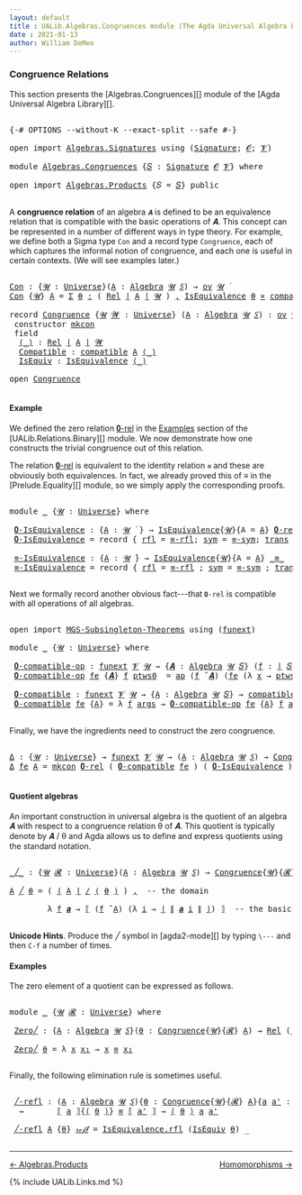 ```yaml
---
layout: default
title : UALib.Algebras.Congruences module (The Agda Universal Algebra Library)
date : 2021-01-13
author: William DeMeo
---
```


### <a id="congruence-relations">Congruence Relations</a>

This section presents the [Algebras.Congruences][] module of the [Agda Universal Algebra Library][].

<pre class="Agda">

<a id="320" class="Symbol">{-#</a> <a id="324" class="Keyword">OPTIONS</a> <a id="332" class="Pragma">--without-K</a> <a id="344" class="Pragma">--exact-split</a> <a id="358" class="Pragma">--safe</a> <a id="365" class="Symbol">#-}</a>

<a id="370" class="Keyword">open</a> <a id="375" class="Keyword">import</a> <a id="382" href="Algebras.Signatures.html" class="Module">Algebras.Signatures</a> <a id="402" class="Keyword">using</a> <a id="408" class="Symbol">(</a><a id="409" href="Algebras.Signatures.html#1299" class="Function">Signature</a><a id="418" class="Symbol">;</a> <a id="420" href="Prelude.Preliminaries.html#5600" class="Generalizable">𝓞</a><a id="421" class="Symbol">;</a> <a id="423" href="Universes.html#262" class="Generalizable">𝓥</a><a id="424" class="Symbol">)</a>

<a id="427" class="Keyword">module</a> <a id="434" href="Algebras.Congruences.html" class="Module">Algebras.Congruences</a> <a id="455" class="Symbol">{</a><a id="456" href="Algebras.Congruences.html#456" class="Bound">𝑆</a> <a id="458" class="Symbol">:</a> <a id="460" href="Algebras.Signatures.html#1299" class="Function">Signature</a> <a id="470" href="Prelude.Preliminaries.html#5600" class="Generalizable">𝓞</a> <a id="472" href="Universes.html#262" class="Generalizable">𝓥</a><a id="473" class="Symbol">}</a> <a id="475" class="Keyword">where</a>

<a id="482" class="Keyword">open</a> <a id="487" class="Keyword">import</a> <a id="494" href="Algebras.Products.html" class="Module">Algebras.Products</a> <a id="512" class="Symbol">{</a><a id="513" class="Argument">𝑆</a> <a id="515" class="Symbol">=</a> <a id="517" href="Algebras.Congruences.html#456" class="Bound">𝑆</a><a id="518" class="Symbol">}</a> <a id="520" class="Keyword">public</a>

</pre>

A **congruence relation** of an algebra `𝑨` is defined to be an equivalence relation that is compatible with the basic operations of 𝑨.  This concept can be represented in a number of different ways in type theory.  For example, we define both a Sigma type `Con` and a record type `Congruence`, each of which captures the informal notion of congruence, and each one is useful in certain contexts. (We will see examples later.)

<pre class="Agda">

<a id="Con"></a><a id="982" href="Algebras.Congruences.html#982" class="Function">Con</a> <a id="986" class="Symbol">:</a> <a id="988" class="Symbol">{</a><a id="989" href="Algebras.Congruences.html#989" class="Bound">𝓤</a> <a id="991" class="Symbol">:</a> <a id="993" href="Agda.Primitive.html#423" class="Function">Universe</a><a id="1001" class="Symbol">}(</a><a id="1003" href="Algebras.Congruences.html#1003" class="Bound">A</a> <a id="1005" class="Symbol">:</a> <a id="1007" href="Algebras.Algebras.html#694" class="Function">Algebra</a> <a id="1015" href="Algebras.Congruences.html#989" class="Bound">𝓤</a> <a id="1017" href="Algebras.Congruences.html#456" class="Bound">𝑆</a><a id="1018" class="Symbol">)</a> <a id="1020" class="Symbol">→</a> <a id="1022" href="Algebras.Products.html#1999" class="Function">ov</a> <a id="1025" href="Algebras.Congruences.html#989" class="Bound">𝓤</a> <a id="1027" href="Universes.html#403" class="Function Operator">̇</a>
<a id="1029" href="Algebras.Congruences.html#982" class="Function">Con</a> <a id="1033" class="Symbol">{</a><a id="1034" href="Algebras.Congruences.html#1034" class="Bound">𝓤</a><a id="1035" class="Symbol">}</a> <a id="1037" href="Algebras.Congruences.html#1037" class="Bound">A</a> <a id="1039" class="Symbol">=</a> <a id="1041" href="MGS-MLTT.html#3074" class="Function">Σ</a> <a id="1043" href="Algebras.Congruences.html#1043" class="Bound">θ</a> <a id="1045" href="MGS-MLTT.html#3074" class="Function">꞉</a> <a id="1047" class="Symbol">(</a> <a id="1049" href="Relations.Binary.html#1464" class="Function">Rel</a> <a id="1053" href="Prelude.Preliminaries.html#13569" class="Function Operator">∣</a> <a id="1055" href="Algebras.Congruences.html#1037" class="Bound">A</a> <a id="1057" href="Prelude.Preliminaries.html#13569" class="Function Operator">∣</a> <a id="1059" href="Algebras.Congruences.html#1034" class="Bound">𝓤</a> <a id="1061" class="Symbol">)</a> <a id="1063" href="MGS-MLTT.html#3074" class="Function">,</a> <a id="1065" href="Relations.Quotients.html#1978" class="Record">IsEquivalence</a> <a id="1079" href="Algebras.Congruences.html#1043" class="Bound">θ</a> <a id="1081" href="MGS-MLTT.html#3515" class="Function Operator">×</a> <a id="1083" href="Algebras.Algebras.html#5347" class="Function">compatible</a> <a id="1094" href="Algebras.Congruences.html#1037" class="Bound">A</a> <a id="1096" href="Algebras.Congruences.html#1043" class="Bound">θ</a>

<a id="1099" class="Keyword">record</a> <a id="Congruence"></a><a id="1106" href="Algebras.Congruences.html#1106" class="Record">Congruence</a> <a id="1117" class="Symbol">{</a><a id="1118" href="Algebras.Congruences.html#1118" class="Bound">𝓤</a> <a id="1120" href="Algebras.Congruences.html#1120" class="Bound">𝓦</a> <a id="1122" class="Symbol">:</a> <a id="1124" href="Agda.Primitive.html#423" class="Function">Universe</a><a id="1132" class="Symbol">}</a> <a id="1134" class="Symbol">(</a><a id="1135" href="Algebras.Congruences.html#1135" class="Bound">A</a> <a id="1137" class="Symbol">:</a> <a id="1139" href="Algebras.Algebras.html#694" class="Function">Algebra</a> <a id="1147" href="Algebras.Congruences.html#1118" class="Bound">𝓤</a> <a id="1149" href="Algebras.Congruences.html#456" class="Bound">𝑆</a><a id="1150" class="Symbol">)</a> <a id="1152" class="Symbol">:</a> <a id="1154" href="Algebras.Products.html#1999" class="Function">ov</a> <a id="1157" href="Algebras.Congruences.html#1120" class="Bound">𝓦</a> <a id="1159" href="Agda.Primitive.html#636" class="Function Operator">⊔</a> <a id="1161" href="Algebras.Congruences.html#1118" class="Bound">𝓤</a> <a id="1163" href="Universes.html#403" class="Function Operator">̇</a>  <a id="1166" class="Keyword">where</a>
 <a id="1173" class="Keyword">constructor</a> <a id="mkcon"></a><a id="1185" href="Algebras.Congruences.html#1185" class="InductiveConstructor">mkcon</a>
 <a id="1192" class="Keyword">field</a>
  <a id="Congruence.⟨_⟩"></a><a id="1200" href="Algebras.Congruences.html#1200" class="Field Operator">⟨_⟩</a> <a id="1204" class="Symbol">:</a> <a id="1206" href="Relations.Binary.html#1464" class="Function">Rel</a> <a id="1210" href="Prelude.Preliminaries.html#13569" class="Function Operator">∣</a> <a id="1212" href="Algebras.Congruences.html#1135" class="Bound">A</a> <a id="1214" href="Prelude.Preliminaries.html#13569" class="Function Operator">∣</a> <a id="1216" href="Algebras.Congruences.html#1120" class="Bound">𝓦</a>
  <a id="Congruence.Compatible"></a><a id="1220" href="Algebras.Congruences.html#1220" class="Field">Compatible</a> <a id="1231" class="Symbol">:</a> <a id="1233" href="Algebras.Algebras.html#5347" class="Function">compatible</a> <a id="1244" href="Algebras.Congruences.html#1135" class="Bound">A</a> <a id="1246" href="Algebras.Congruences.html#1200" class="Field Operator">⟨_⟩</a>
  <a id="Congruence.IsEquiv"></a><a id="1252" href="Algebras.Congruences.html#1252" class="Field">IsEquiv</a> <a id="1260" class="Symbol">:</a> <a id="1262" href="Relations.Quotients.html#1978" class="Record">IsEquivalence</a> <a id="1276" href="Algebras.Congruences.html#1200" class="Field Operator">⟨_⟩</a>

<a id="1281" class="Keyword">open</a> <a id="1286" href="Algebras.Congruences.html#1106" class="Module">Congruence</a>

</pre>



#### <a id="example">Example</a>

We defined the zero relation <a href="https://ualib.gitlab.io/UALib.Relations.Binary.html#1995">𝟎-rel</a> in the <a href="https://ualib.gitlab.io/UALib.Relations.Binary.html#1995">Examples</a> section of the [UALib.Relations.Binary][] module.  We now demonstrate how one constructs the trivial congruence out of this relation.

The relation <a href="https://ualib.gitlab.io/UALib.Relations.Binary.html#1995">𝟎-rel</a> is equivalent to the identity relation `≡` and these are obviously both equivalences. In fact, we already proved this of ≡ in the [Prelude.Equality][] module, so we simply apply the corresponding proofs.

<pre class="Agda">

<a id="1983" class="Keyword">module</a> <a id="1990" href="Algebras.Congruences.html#1990" class="Module">_</a> <a id="1992" class="Symbol">{</a><a id="1993" href="Algebras.Congruences.html#1993" class="Bound">𝓤</a> <a id="1995" class="Symbol">:</a> <a id="1997" href="Agda.Primitive.html#423" class="Function">Universe</a><a id="2005" class="Symbol">}</a> <a id="2007" class="Keyword">where</a>

 <a id="2015" href="Algebras.Congruences.html#2015" class="Function">𝟎-IsEquivalence</a> <a id="2031" class="Symbol">:</a> <a id="2033" class="Symbol">{</a><a id="2034" href="Algebras.Congruences.html#2034" class="Bound">A</a> <a id="2036" class="Symbol">:</a> <a id="2038" href="Algebras.Congruences.html#1993" class="Bound">𝓤</a> <a id="2040" href="Universes.html#403" class="Function Operator">̇</a> <a id="2042" class="Symbol">}</a> <a id="2044" class="Symbol">→</a> <a id="2046" href="Relations.Quotients.html#1978" class="Record">IsEquivalence</a><a id="2059" class="Symbol">{</a><a id="2060" href="Algebras.Congruences.html#1993" class="Bound">𝓤</a><a id="2061" class="Symbol">}{</a><a id="2063" class="Argument">A</a> <a id="2065" class="Symbol">=</a> <a id="2067" href="Algebras.Congruences.html#2034" class="Bound">A</a><a id="2068" class="Symbol">}</a> <a id="2070" href="Relations.Binary.html#1993" class="Function">𝟎-rel</a>
 <a id="2077" href="Algebras.Congruences.html#2015" class="Function">𝟎-IsEquivalence</a> <a id="2093" class="Symbol">=</a> <a id="2095" class="Keyword">record</a> <a id="2102" class="Symbol">{</a> <a id="2104" href="Relations.Quotients.html#2046" class="Field">rfl</a> <a id="2108" class="Symbol">=</a> <a id="2110" href="Prelude.Equality.html#1820" class="Function">≡-rfl</a><a id="2115" class="Symbol">;</a> <a id="2117" href="Relations.Quotients.html#2071" class="Field">sym</a> <a id="2121" class="Symbol">=</a> <a id="2123" href="Prelude.Equality.html#1862" class="Function">≡-sym</a><a id="2128" class="Symbol">;</a> <a id="2130" href="Relations.Quotients.html#2096" class="Field">trans</a> <a id="2136" class="Symbol">=</a> <a id="2138" href="Prelude.Equality.html#1921" class="Function">≡-trans</a> <a id="2146" class="Symbol">}</a>

 <a id="2150" href="Algebras.Congruences.html#2150" class="Function">≡-IsEquivalence</a> <a id="2166" class="Symbol">:</a> <a id="2168" class="Symbol">{</a><a id="2169" href="Algebras.Congruences.html#2169" class="Bound">A</a> <a id="2171" class="Symbol">:</a> <a id="2173" href="Algebras.Congruences.html#1993" class="Bound">𝓤</a> <a id="2175" href="Universes.html#403" class="Function Operator">̇</a><a id="2176" class="Symbol">}</a> <a id="2178" class="Symbol">→</a> <a id="2180" href="Relations.Quotients.html#1978" class="Record">IsEquivalence</a><a id="2193" class="Symbol">{</a><a id="2194" href="Algebras.Congruences.html#1993" class="Bound">𝓤</a><a id="2195" class="Symbol">}{</a><a id="2197" class="Argument">A</a> <a id="2199" class="Symbol">=</a> <a id="2201" href="Algebras.Congruences.html#2169" class="Bound">A</a><a id="2202" class="Symbol">}</a> <a id="2204" href="Prelude.Inverses.html#620" class="Datatype Operator">_≡_</a>
 <a id="2209" href="Algebras.Congruences.html#2150" class="Function">≡-IsEquivalence</a> <a id="2225" class="Symbol">=</a> <a id="2227" class="Keyword">record</a> <a id="2234" class="Symbol">{</a> <a id="2236" href="Relations.Quotients.html#2046" class="Field">rfl</a> <a id="2240" class="Symbol">=</a> <a id="2242" href="Prelude.Equality.html#1820" class="Function">≡-rfl</a> <a id="2248" class="Symbol">;</a> <a id="2250" href="Relations.Quotients.html#2071" class="Field">sym</a> <a id="2254" class="Symbol">=</a> <a id="2256" href="Prelude.Equality.html#1862" class="Function">≡-sym</a> <a id="2262" class="Symbol">;</a> <a id="2264" href="Relations.Quotients.html#2096" class="Field">trans</a> <a id="2270" class="Symbol">=</a> <a id="2272" href="Prelude.Equality.html#1921" class="Function">≡-trans</a> <a id="2280" class="Symbol">}</a>

</pre>

Next we formally record another obvious fact---that `𝟎-rel` is compatible with all operations of all algebras.

<pre class="Agda">

<a id="2421" class="Keyword">open</a> <a id="2426" class="Keyword">import</a> <a id="2433" href="MGS-Subsingleton-Theorems.html" class="Module">MGS-Subsingleton-Theorems</a> <a id="2459" class="Keyword">using</a> <a id="2465" class="Symbol">(</a><a id="2466" href="MGS-FunExt-from-Univalence.html#393" class="Function">funext</a><a id="2472" class="Symbol">)</a>

<a id="2475" class="Keyword">module</a> <a id="2482" href="Algebras.Congruences.html#2482" class="Module">_</a> <a id="2484" class="Symbol">{</a><a id="2485" href="Algebras.Congruences.html#2485" class="Bound">𝓤</a> <a id="2487" class="Symbol">:</a> <a id="2489" href="Agda.Primitive.html#423" class="Function">Universe</a><a id="2497" class="Symbol">}</a> <a id="2499" class="Keyword">where</a>

 <a id="2507" href="Algebras.Congruences.html#2507" class="Function">𝟎-compatible-op</a> <a id="2523" class="Symbol">:</a> <a id="2525" href="MGS-FunExt-from-Univalence.html#393" class="Function">funext</a> <a id="2532" href="Algebras.Congruences.html#472" class="Bound">𝓥</a> <a id="2534" href="Algebras.Congruences.html#2485" class="Bound">𝓤</a> <a id="2536" class="Symbol">→</a> <a id="2538" class="Symbol">{</a><a id="2539" href="Algebras.Congruences.html#2539" class="Bound">𝑨</a> <a id="2541" class="Symbol">:</a> <a id="2543" href="Algebras.Algebras.html#694" class="Function">Algebra</a> <a id="2551" href="Algebras.Congruences.html#2485" class="Bound">𝓤</a> <a id="2553" href="Algebras.Congruences.html#456" class="Bound">𝑆</a><a id="2554" class="Symbol">}</a> <a id="2556" class="Symbol">(</a><a id="2557" href="Algebras.Congruences.html#2557" class="Bound">f</a> <a id="2559" class="Symbol">:</a> <a id="2561" href="Prelude.Preliminaries.html#13569" class="Function Operator">∣</a> <a id="2563" href="Algebras.Congruences.html#456" class="Bound">𝑆</a> <a id="2565" href="Prelude.Preliminaries.html#13569" class="Function Operator">∣</a><a id="2566" class="Symbol">)</a> <a id="2568" class="Symbol">→</a> <a id="2570" href="Algebras.Algebras.html#5130" class="Function">compatible-op</a> <a id="2584" class="Symbol">{</a><a id="2585" class="Argument">𝑨</a> <a id="2587" class="Symbol">=</a> <a id="2589" href="Algebras.Congruences.html#2539" class="Bound">𝑨</a><a id="2590" class="Symbol">}</a>  <a id="2593" href="Algebras.Congruences.html#2557" class="Bound">f</a> <a id="2595" href="Relations.Binary.html#1993" class="Function">𝟎-rel</a>
 <a id="2602" href="Algebras.Congruences.html#2507" class="Function">𝟎-compatible-op</a> <a id="2618" href="Algebras.Congruences.html#2618" class="Bound">fe</a> <a id="2621" class="Symbol">{</a><a id="2622" href="Algebras.Congruences.html#2622" class="Bound">𝑨</a><a id="2623" class="Symbol">}</a> <a id="2625" href="Algebras.Congruences.html#2625" class="Bound">f</a> <a id="2627" href="Algebras.Congruences.html#2627" class="Bound">ptws0</a>  <a id="2634" class="Symbol">=</a> <a id="2636" href="MGS-MLTT.html#6613" class="Function">ap</a> <a id="2639" class="Symbol">(</a><a id="2640" href="Algebras.Congruences.html#2625" class="Bound">f</a> <a id="2642" href="Algebras.Algebras.html#2844" class="Function Operator">̂</a> <a id="2644" href="Algebras.Congruences.html#2622" class="Bound">𝑨</a><a id="2645" class="Symbol">)</a> <a id="2647" class="Symbol">(</a><a id="2648" href="Algebras.Congruences.html#2618" class="Bound">fe</a> <a id="2651" class="Symbol">(λ</a> <a id="2654" href="Algebras.Congruences.html#2654" class="Bound">x</a> <a id="2656" class="Symbol">→</a> <a id="2658" href="Algebras.Congruences.html#2627" class="Bound">ptws0</a> <a id="2664" href="Algebras.Congruences.html#2654" class="Bound">x</a><a id="2665" class="Symbol">))</a>

 <a id="2670" href="Algebras.Congruences.html#2670" class="Function">𝟎-compatible</a> <a id="2683" class="Symbol">:</a> <a id="2685" href="MGS-FunExt-from-Univalence.html#393" class="Function">funext</a> <a id="2692" href="Algebras.Congruences.html#472" class="Bound">𝓥</a> <a id="2694" href="Algebras.Congruences.html#2485" class="Bound">𝓤</a> <a id="2696" class="Symbol">→</a> <a id="2698" class="Symbol">{</a><a id="2699" href="Algebras.Congruences.html#2699" class="Bound">A</a> <a id="2701" class="Symbol">:</a> <a id="2703" href="Algebras.Algebras.html#694" class="Function">Algebra</a> <a id="2711" href="Algebras.Congruences.html#2485" class="Bound">𝓤</a> <a id="2713" href="Algebras.Congruences.html#456" class="Bound">𝑆</a><a id="2714" class="Symbol">}</a> <a id="2716" class="Symbol">→</a> <a id="2718" href="Algebras.Algebras.html#5347" class="Function">compatible</a> <a id="2729" href="Algebras.Congruences.html#2699" class="Bound">A</a> <a id="2731" href="Relations.Binary.html#1993" class="Function">𝟎-rel</a>
 <a id="2738" href="Algebras.Congruences.html#2670" class="Function">𝟎-compatible</a> <a id="2751" href="Algebras.Congruences.html#2751" class="Bound">fe</a> <a id="2754" class="Symbol">{</a><a id="2755" href="Algebras.Congruences.html#2755" class="Bound">A</a><a id="2756" class="Symbol">}</a> <a id="2758" class="Symbol">=</a> <a id="2760" class="Symbol">λ</a> <a id="2762" href="Algebras.Congruences.html#2762" class="Bound">f</a> <a id="2764" href="Algebras.Congruences.html#2764" class="Bound">args</a> <a id="2769" class="Symbol">→</a> <a id="2771" href="Algebras.Congruences.html#2507" class="Function">𝟎-compatible-op</a> <a id="2787" href="Algebras.Congruences.html#2751" class="Bound">fe</a> <a id="2790" class="Symbol">{</a><a id="2791" href="Algebras.Congruences.html#2755" class="Bound">A</a><a id="2792" class="Symbol">}</a> <a id="2794" href="Algebras.Congruences.html#2762" class="Bound">f</a> <a id="2796" href="Algebras.Congruences.html#2764" class="Bound">args</a>

</pre>

Finally, we have the ingredients need to construct the zero congruence.

<pre class="Agda">

<a id="Δ"></a><a id="2901" href="Algebras.Congruences.html#2901" class="Function">Δ</a> <a id="2903" class="Symbol">:</a> <a id="2905" class="Symbol">{</a><a id="2906" href="Algebras.Congruences.html#2906" class="Bound">𝓤</a> <a id="2908" class="Symbol">:</a> <a id="2910" href="Agda.Primitive.html#423" class="Function">Universe</a><a id="2918" class="Symbol">}</a> <a id="2920" class="Symbol">→</a> <a id="2922" href="MGS-FunExt-from-Univalence.html#393" class="Function">funext</a> <a id="2929" href="Algebras.Congruences.html#472" class="Bound">𝓥</a> <a id="2931" href="Algebras.Congruences.html#2906" class="Bound">𝓤</a> <a id="2933" class="Symbol">→</a> <a id="2935" class="Symbol">(</a><a id="2936" href="Algebras.Congruences.html#2936" class="Bound">A</a> <a id="2938" class="Symbol">:</a> <a id="2940" href="Algebras.Algebras.html#694" class="Function">Algebra</a> <a id="2948" href="Algebras.Congruences.html#2906" class="Bound">𝓤</a> <a id="2950" href="Algebras.Congruences.html#456" class="Bound">𝑆</a><a id="2951" class="Symbol">)</a> <a id="2953" class="Symbol">→</a> <a id="2955" href="Algebras.Congruences.html#1106" class="Record">Congruence</a> <a id="2966" href="Algebras.Congruences.html#2936" class="Bound">A</a>
<a id="2968" href="Algebras.Congruences.html#2901" class="Function">Δ</a> <a id="2970" href="Algebras.Congruences.html#2970" class="Bound">fe</a> <a id="2973" href="Algebras.Congruences.html#2973" class="Bound">A</a> <a id="2975" class="Symbol">=</a> <a id="2977" href="Algebras.Congruences.html#1185" class="InductiveConstructor">mkcon</a> <a id="2983" href="Relations.Binary.html#1993" class="Function">𝟎-rel</a> <a id="2989" class="Symbol">(</a> <a id="2991" href="Algebras.Congruences.html#2670" class="Function">𝟎-compatible</a> <a id="3004" href="Algebras.Congruences.html#2970" class="Bound">fe</a> <a id="3007" class="Symbol">)</a> <a id="3009" class="Symbol">(</a> <a id="3011" href="Algebras.Congruences.html#2015" class="Function">𝟎-IsEquivalence</a> <a id="3027" class="Symbol">)</a>

</pre>




#### <a id="quotient-algebras">Quotient algebras</a>

An important construction in universal algebra is the quotient of an algebra 𝑨 with respect to a congruence relation θ of 𝑨.  This quotient is typically denote by 𝑨 / θ and Agda allows us to define and express quotients using the standard notation.

<pre class="Agda">

<a id="_╱_"></a><a id="3363" href="Algebras.Congruences.html#3363" class="Function Operator">_╱_</a> <a id="3367" class="Symbol">:</a> <a id="3369" class="Symbol">{</a><a id="3370" href="Algebras.Congruences.html#3370" class="Bound">𝓤</a> <a id="3372" href="Algebras.Congruences.html#3372" class="Bound">𝓡</a> <a id="3374" class="Symbol">:</a> <a id="3376" href="Agda.Primitive.html#423" class="Function">Universe</a><a id="3384" class="Symbol">}(</a><a id="3386" href="Algebras.Congruences.html#3386" class="Bound">A</a> <a id="3388" class="Symbol">:</a> <a id="3390" href="Algebras.Algebras.html#694" class="Function">Algebra</a> <a id="3398" href="Algebras.Congruences.html#3370" class="Bound">𝓤</a> <a id="3400" href="Algebras.Congruences.html#456" class="Bound">𝑆</a><a id="3401" class="Symbol">)</a> <a id="3403" class="Symbol">→</a> <a id="3405" href="Algebras.Congruences.html#1106" class="Record">Congruence</a><a id="3415" class="Symbol">{</a><a id="3416" href="Algebras.Congruences.html#3370" class="Bound">𝓤</a><a id="3417" class="Symbol">}{</a><a id="3419" href="Algebras.Congruences.html#3372" class="Bound">𝓡</a><a id="3420" class="Symbol">}</a> <a id="3422" href="Algebras.Congruences.html#3386" class="Bound">A</a> <a id="3424" class="Symbol">→</a> <a id="3426" href="Algebras.Algebras.html#694" class="Function">Algebra</a> <a id="3434" class="Symbol">(</a><a id="3435" href="Algebras.Congruences.html#3370" class="Bound">𝓤</a> <a id="3437" href="Agda.Primitive.html#636" class="Function Operator">⊔</a> <a id="3439" href="Algebras.Congruences.html#3372" class="Bound">𝓡</a> <a id="3441" href="Agda.Primitive.html#606" class="Function Operator">⁺</a><a id="3442" class="Symbol">)</a> <a id="3444" href="Algebras.Congruences.html#456" class="Bound">𝑆</a>

<a id="3447" href="Algebras.Congruences.html#3447" class="Bound">A</a> <a id="3449" href="Algebras.Congruences.html#3363" class="Function Operator">╱</a> <a id="3451" href="Algebras.Congruences.html#3451" class="Bound">θ</a> <a id="3453" class="Symbol">=</a> <a id="3455" class="Symbol">(</a> <a id="3457" href="Prelude.Preliminaries.html#13569" class="Function Operator">∣</a> <a id="3459" href="Algebras.Congruences.html#3447" class="Bound">A</a> <a id="3461" href="Prelude.Preliminaries.html#13569" class="Function Operator">∣</a> <a id="3463" href="Relations.Quotients.html#3715" class="Function Operator">/</a> <a id="3465" href="Algebras.Congruences.html#1200" class="Field Operator">⟨</a> <a id="3467" href="Algebras.Congruences.html#3451" class="Bound">θ</a> <a id="3469" href="Algebras.Congruences.html#1200" class="Field Operator">⟩</a> <a id="3471" class="Symbol">)</a> <a id="3473" href="Prelude.Equality.html#463" class="InductiveConstructor Operator">,</a>  <a id="3476" class="Comment">-- the domain</a>

        <a id="3499" class="Symbol">λ</a> <a id="3501" href="Algebras.Congruences.html#3501" class="Bound">f</a> <a id="3503" href="Algebras.Congruences.html#3503" class="Bound">𝒂</a> <a id="3505" class="Symbol">→</a> <a id="3507" href="Relations.Quotients.html#3927" class="Function Operator">⟦</a> <a id="3509" class="Symbol">(</a><a id="3510" href="Algebras.Congruences.html#3501" class="Bound">f</a> <a id="3512" href="Algebras.Algebras.html#2844" class="Function Operator">̂</a> <a id="3514" href="Algebras.Congruences.html#3447" class="Bound">A</a><a id="3515" class="Symbol">)</a> <a id="3517" class="Symbol">(λ</a> <a id="3520" href="Algebras.Congruences.html#3520" class="Bound">i</a> <a id="3522" class="Symbol">→</a> <a id="3524" href="Prelude.Preliminaries.html#13569" class="Function Operator">∣</a> <a id="3526" href="Prelude.Preliminaries.html#13647" class="Function Operator">∥</a> <a id="3528" href="Algebras.Congruences.html#3503" class="Bound">𝒂</a> <a id="3530" href="Algebras.Congruences.html#3520" class="Bound">i</a> <a id="3532" href="Prelude.Preliminaries.html#13647" class="Function Operator">∥</a> <a id="3534" href="Prelude.Preliminaries.html#13569" class="Function Operator">∣</a><a id="3535" class="Symbol">)</a> <a id="3537" href="Relations.Quotients.html#3927" class="Function Operator">⟧</a>  <a id="3540" class="Comment">-- the basic operations</a>

</pre>

**Unicode Hints**. Produce the ╱ symbol in [agda2-mode][] by typing `\---` and then `C-f` a number of times.

#### <a id="examples">Examples</a>

The zero element of a quotient can be expressed as follows.

<pre class="Agda">

<a id="3798" class="Keyword">module</a> <a id="3805" href="Algebras.Congruences.html#3805" class="Module">_</a> <a id="3807" class="Symbol">{</a><a id="3808" href="Algebras.Congruences.html#3808" class="Bound">𝓤</a> <a id="3810" href="Algebras.Congruences.html#3810" class="Bound">𝓡</a> <a id="3812" class="Symbol">:</a> <a id="3814" href="Agda.Primitive.html#423" class="Function">Universe</a><a id="3822" class="Symbol">}</a> <a id="3824" class="Keyword">where</a>

 <a id="3832" href="Algebras.Congruences.html#3832" class="Function">Zero╱</a> <a id="3838" class="Symbol">:</a> <a id="3840" class="Symbol">{</a><a id="3841" href="Algebras.Congruences.html#3841" class="Bound">A</a> <a id="3843" class="Symbol">:</a> <a id="3845" href="Algebras.Algebras.html#694" class="Function">Algebra</a> <a id="3853" href="Algebras.Congruences.html#3808" class="Bound">𝓤</a> <a id="3855" href="Algebras.Congruences.html#456" class="Bound">𝑆</a><a id="3856" class="Symbol">}(</a><a id="3858" href="Algebras.Congruences.html#3858" class="Bound">θ</a> <a id="3860" class="Symbol">:</a> <a id="3862" href="Algebras.Congruences.html#1106" class="Record">Congruence</a><a id="3872" class="Symbol">{</a><a id="3873" href="Algebras.Congruences.html#3808" class="Bound">𝓤</a><a id="3874" class="Symbol">}{</a><a id="3876" href="Algebras.Congruences.html#3810" class="Bound">𝓡</a><a id="3877" class="Symbol">}</a> <a id="3879" href="Algebras.Congruences.html#3841" class="Bound">A</a><a id="3880" class="Symbol">)</a> <a id="3882" class="Symbol">→</a> <a id="3884" href="Relations.Binary.html#1464" class="Function">Rel</a> <a id="3888" class="Symbol">(</a><a id="3889" href="Prelude.Preliminaries.html#13569" class="Function Operator">∣</a> <a id="3891" href="Algebras.Congruences.html#3841" class="Bound">A</a> <a id="3893" href="Prelude.Preliminaries.html#13569" class="Function Operator">∣</a> <a id="3895" href="Relations.Quotients.html#3715" class="Function Operator">/</a> <a id="3897" href="Algebras.Congruences.html#1200" class="Field Operator">⟨</a> <a id="3899" href="Algebras.Congruences.html#3858" class="Bound">θ</a> <a id="3901" href="Algebras.Congruences.html#1200" class="Field Operator">⟩</a><a id="3902" class="Symbol">)(</a><a id="3904" href="Algebras.Congruences.html#3808" class="Bound">𝓤</a> <a id="3906" href="Agda.Primitive.html#636" class="Function Operator">⊔</a> <a id="3908" href="Algebras.Congruences.html#3810" class="Bound">𝓡</a> <a id="3910" href="Agda.Primitive.html#606" class="Function Operator">⁺</a><a id="3911" class="Symbol">)</a>

 <a id="3915" href="Algebras.Congruences.html#3832" class="Function">Zero╱</a> <a id="3921" href="Algebras.Congruences.html#3921" class="Bound">θ</a> <a id="3923" class="Symbol">=</a> <a id="3925" class="Symbol">λ</a> <a id="3927" href="Algebras.Congruences.html#3927" class="Bound">x</a> <a id="3929" href="Algebras.Congruences.html#3929" class="Bound">x₁</a> <a id="3932" class="Symbol">→</a> <a id="3934" href="Algebras.Congruences.html#3927" class="Bound">x</a> <a id="3936" href="Prelude.Inverses.html#620" class="Datatype Operator">≡</a> <a id="3938" href="Algebras.Congruences.html#3929" class="Bound">x₁</a>

</pre>

Finally, the following elimination rule is sometimes useful.

<pre class="Agda">

 <a id="4031" href="Algebras.Congruences.html#4031" class="Function">╱-refl</a> <a id="4038" class="Symbol">:</a> <a id="4040" class="Symbol">(</a><a id="4041" href="Algebras.Congruences.html#4041" class="Bound">A</a> <a id="4043" class="Symbol">:</a> <a id="4045" href="Algebras.Algebras.html#694" class="Function">Algebra</a> <a id="4053" href="Algebras.Congruences.html#3808" class="Bound">𝓤</a> <a id="4055" href="Algebras.Congruences.html#456" class="Bound">𝑆</a><a id="4056" class="Symbol">){</a><a id="4058" href="Algebras.Congruences.html#4058" class="Bound">θ</a> <a id="4060" class="Symbol">:</a> <a id="4062" href="Algebras.Congruences.html#1106" class="Record">Congruence</a><a id="4072" class="Symbol">{</a><a id="4073" href="Algebras.Congruences.html#3808" class="Bound">𝓤</a><a id="4074" class="Symbol">}{</a><a id="4076" href="Algebras.Congruences.html#3810" class="Bound">𝓡</a><a id="4077" class="Symbol">}</a> <a id="4079" href="Algebras.Congruences.html#4041" class="Bound">A</a><a id="4080" class="Symbol">}{</a><a id="4082" href="Algebras.Congruences.html#4082" class="Bound">a</a> <a id="4084" href="Algebras.Congruences.html#4084" class="Bound">a&#39;</a> <a id="4087" class="Symbol">:</a> <a id="4089" href="Prelude.Preliminaries.html#13569" class="Function Operator">∣</a> <a id="4091" href="Algebras.Congruences.html#4041" class="Bound">A</a> <a id="4093" href="Prelude.Preliminaries.html#13569" class="Function Operator">∣</a><a id="4094" class="Symbol">}</a>
  <a id="4098" class="Symbol">→</a>       <a id="4106" href="Relations.Quotients.html#3927" class="Function Operator">⟦</a> <a id="4108" href="Algebras.Congruences.html#4082" class="Bound">a</a> <a id="4110" href="Relations.Quotients.html#3927" class="Function Operator">⟧</a><a id="4111" class="Symbol">{</a><a id="4112" href="Algebras.Congruences.html#1200" class="Field Operator">⟨</a> <a id="4114" href="Algebras.Congruences.html#4058" class="Bound">θ</a> <a id="4116" href="Algebras.Congruences.html#1200" class="Field Operator">⟩</a><a id="4117" class="Symbol">}</a> <a id="4119" href="Prelude.Inverses.html#620" class="Datatype Operator">≡</a> <a id="4121" href="Relations.Quotients.html#3927" class="Function Operator">⟦</a> <a id="4123" href="Algebras.Congruences.html#4084" class="Bound">a&#39;</a> <a id="4126" href="Relations.Quotients.html#3927" class="Function Operator">⟧</a> <a id="4128" class="Symbol">→</a> <a id="4130" href="Algebras.Congruences.html#1200" class="Field Operator">⟨</a> <a id="4132" href="Algebras.Congruences.html#4058" class="Bound">θ</a> <a id="4134" href="Algebras.Congruences.html#1200" class="Field Operator">⟩</a> <a id="4136" href="Algebras.Congruences.html#4082" class="Bound">a</a> <a id="4138" href="Algebras.Congruences.html#4084" class="Bound">a&#39;</a>

 <a id="4143" href="Algebras.Congruences.html#4031" class="Function">╱-refl</a> <a id="4150" href="Algebras.Congruences.html#4150" class="Bound">A</a> <a id="4152" class="Symbol">{</a><a id="4153" href="Algebras.Congruences.html#4153" class="Bound">θ</a><a id="4154" class="Symbol">}</a> <a id="4156" href="Prelude.Inverses.html#634" class="InductiveConstructor">𝓇ℯ𝒻𝓁</a> <a id="4161" class="Symbol">=</a> <a id="4163" href="Relations.Quotients.html#2046" class="Field">IsEquivalence.rfl</a> <a id="4181" class="Symbol">(</a><a id="4182" href="Algebras.Congruences.html#1252" class="Field">IsEquiv</a> <a id="4190" href="Algebras.Congruences.html#4153" class="Bound">θ</a><a id="4191" class="Symbol">)</a> <a id="4193" class="Symbol">_</a>

</pre>

--------------------------------------

[← Algebras.Products](Algebras.Products.html)
<span style="float:right;">[Homomorphisms →](Homomorphisms.html)</span>

{% include UALib.Links.md %}

